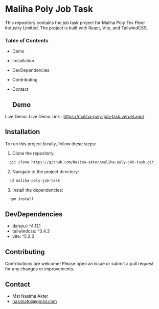 # Maliha Poly Job Task
This repository contains the job task project for Maliha Poly Tex Fiber Industry Limited. The project is built with React, Vite, and TailwindCSS.

### Table of Contents

- Demo
- Installation
- DevDependencies
- Contributing
- Contact

  ## Demo
 Live Demo: Live Demo Link : https://maliha-poly-job-task.vercel.app/

 ## Installation

 To run this project locally, follow these steps:
1. Clone the repository:
```bash
  git clone https://github.com/Nasima-akter/maliha-poly-job-task.git
```

2. Navigate to the project directory:
```bash
  cd maliha-poly-job-task
```

3. Install the dependencies:
```bash
  npm install
```

## DevDependencies
- daisyui: ^4.11.1
- tailwindcss: ^3.4.3
- vite: ^5.2.0
## Contributing
Contributions are welcome! Please open an issue or submit a pull request for any changes or improvements.

## Contact
- Mst Nasima Akter
- nasimatpi@gmail.com
